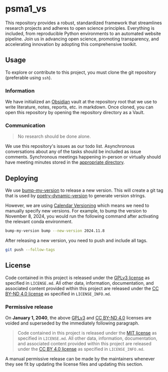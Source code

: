 # psma1_vs

This repository provides a robust, standardized framework that streamlines research projects and adheres to open science principles.
Everything is included, from reproducible Python environments to an automated website pipeline.
Join us in advancing open science, promoting transparency, and accelerating innovation by adopting this comprehensive toolkit.

## Usage

To explore or contribute to this project, you must clone the git repository (preferable using `ssh`).

### Information

We have initialized an [Obsidian](https://obsidian.md/) vault at the repository root that we use to write literature, notes, reports, etc. in markdown.
Once cloned, you can open this repository by opening the repository directory as a Vault.

### Communication

> No research should be done alone.

We use this repository's issues as our todo list.
Asynchronous conversations about any of the tasks should be included as issue comments.
Synchronous meetings happening in-person or virtually should have meeting minutes stored in the [appropriate directory](01-management/03-meetings).

## Deploying

We use [bump-my-version](https://github.com/callowayproject/bump-my-version) to release a new version.
This will create a git tag that is used by [poetry-dynamic-version](https://github.com/mtkennerly/poetry-dynamic-versioning) to generate version strings.

However, we are using [Calendar Versioning](https://calver.org/) which means we need to manually specify new versions.
For example, to bump the version to November 8, 2024, you would run the following command after activating the relevant conda environment.

```bash
bump-my-version bump --new-version 2024.11.8
```

After releasing a new version, you need to push and include all tags.

```bash
git push --follow-tags
```

## License

Code contained in this project is released under the [GPLv3 license][gplv3] as specified in `LICENSE.md`.
All other data, information, documentation, and associated content provided within this project are released under the [CC BY-ND 4.0 license][cc-by-nd-4.0] as specified in `LICENSE_INFO.md`.

### Permissive release

On **January 1, 2040**, the above [GPLv3][gplv3] and [CC BY-ND 4.0][cc-by-nd-4.0] licenses are voided and superseded by the immediately following paragraph.

> Code contained in this project is released under the [MIT license][mit] as specified in `LICENSE.md`.
> All other data, information, documentation, and associated content provided within this project are released under the [CC BY 4.0 license][cc-by-4.0] as specified in `LICENSE_INFO.md`.

A manual permissive release can be made by the maintainers whenever they see fit by updating the license files and updating this section.

[gplv3]: https://spdx.org/licenses/GPL-3.0-only.html
[cc-by-nd-4.0]: https://creativecommons.org/licenses/by-nd/4.0/
[mit]: https://spdx.org/licenses/MIT.html
[cc-by-4.0]: https://creativecommons.org/licenses/by/4.0/
